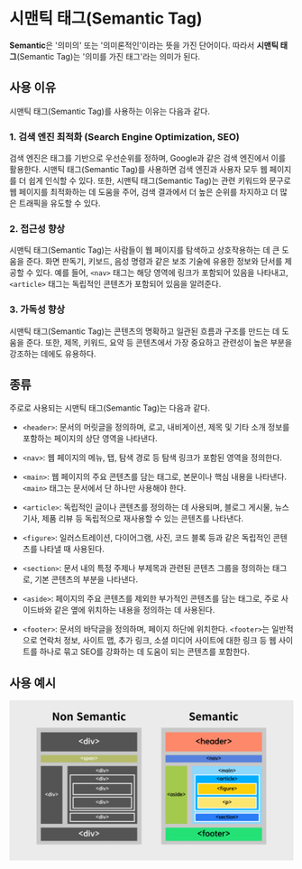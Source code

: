 # 시맨틱 태그(Semantic Tag)

**Semantic**은 '의미의' 또는 '의미론적인'이라는 뜻을 가진 단어이다. 따라서 **시맨틱 태그**(Semantic Tag)는 '의미를 가진 태그'라는 의미가 된다.

## 사용 이유

시맨틱 태그(Semantic Tag)를 사용하는 이유는 다음과 같다.

### 1. 검색 엔진 최적화 (Search Engine Optimization, SEO)

검색 엔진은 태그를 기반으로 우선순위를 정하며, Google과 같은 검색 엔진에서 이를 활용한다. 시맨틱 태그(Semantic Tag)를 사용하면 검색 엔진과 사용자 모두 웹 페이지를 더 쉽게 인식할 수 있다. 또한, 시맨틱 태그(Semantic Tag)는 관련 키워드와 문구로 웹 페이지를 최적화하는 데 도움을 주어, 검색 결과에서 더 높은 순위를 차지하고 더 많은 트래픽을 유도할 수 있다.

### 2. 접근성 향상

시맨틱 태그(Semantic Tag)는 사람들이 웹 페이지를 탐색하고 상호작용하는 데 큰 도움을 준다. 화면 판독기, 키보드, 음성 명령과 같은 보조 기술에 유용한 정보와 단서를 제공할 수 있다. 예를 들어, `<nav>` 태그는 해당 영역에 링크가 포함되어 있음을 나타내고, `<article>` 태그는 독립적인 콘텐츠가 포함되어 있음을 알려준다.

### 3. 가독성 향상

시맨틱 태그(Semantic Tag)는 콘텐츠의 명확하고 일관된 흐름과 구조를 만드는 데 도움을 준다. 또한, 제목, 키워드, 요약 등 콘텐츠에서 가장 중요하고 관련성이 높은 부분을 강조하는 데에도 유용하다.

## 종류

주로로 사용되는 시맨틱 태그(Semantic Tag)는 다음과 같다.

- `<header>`: 문서의 머릿글을 정의하며, 로고, 내비게이션, 제목 및 기타 소개 정보를 포함하는 페이지의 상단 영역을 나타낸다.

- `<nav>`: 웹 페이지의 메뉴, 탭, 탐색 경로 등 탐색 링크가 포함된 영역을 정의한다.

- `<main>`: 웹 페이지의 주요 콘텐츠를 담는 태그로, 본문이나 핵심 내용을 나타낸다. `<main>` 태그는 문서에서 단 하나만 사용해야 한다.

- `<article>`: 독립적인 글이나 콘텐츠를 정의하는 데 사용되며, 블로그 게시물, 뉴스 기사, 제품 리뷰 등 독립적으로 재사용할 수 있는 콘텐츠를 나타낸다.

- `<figure>`: 일러스트레이션, 다이어그램, 사진, 코드 블록 등과 같은 독립적인 콘텐츠를 나타낼 때 사용된다.

- `<section>`: 문서 내의 특정 주제나 부제목과 관련된 콘텐츠 그룹을 정의하는 태그로, 기본 콘텐츠의 부분을 나타낸다.

- `<aside>`: 페이지의 주요 콘텐츠를 제외한 부가적인 콘텐츠를 담는 태그로, 주로 사이드바와 같은 옆에 위치하는 내용을 정의하는 데 사용된다.

- `<footer>`: 문서의 바닥글을 정의하며, 페이지 하단에 위치한다. `<footer>`는 일반적으로 연락처 정보, 사이트 맵, 추가 링크, 소셜 미디어 사이트에 대한 링크 등 웹 사이트를 하나로 묶고 SEO를 강화하는 데 도움이 되는 콘텐츠를 포함한다.

## 사용 예시

<img src="../img/semantic-tag.png" />
